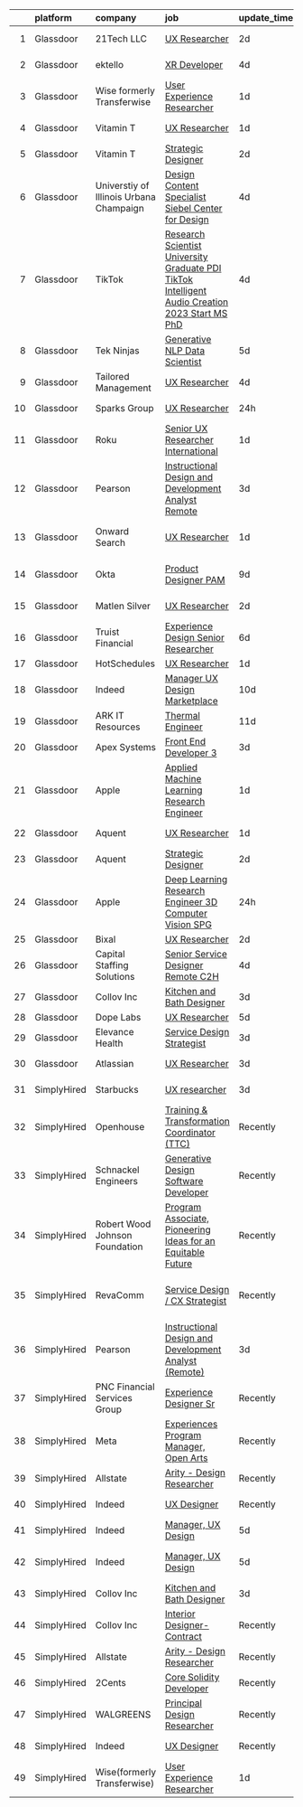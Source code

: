 

|    | platform    | company                                 | job                                                                                                                                                                                                                                                                                                                                                                                                                                                                                                                                                                                                                                                                                                                                                                                                                                                                                                                                                                                                                                                                                                                                                                                                                                                                                                                                                                                          | update_time   | location                   |
|---:|:------------|:----------------------------------------|:---------------------------------------------------------------------------------------------------------------------------------------------------------------------------------------------------------------------------------------------------------------------------------------------------------------------------------------------------------------------------------------------------------------------------------------------------------------------------------------------------------------------------------------------------------------------------------------------------------------------------------------------------------------------------------------------------------------------------------------------------------------------------------------------------------------------------------------------------------------------------------------------------------------------------------------------------------------------------------------------------------------------------------------------------------------------------------------------------------------------------------------------------------------------------------------------------------------------------------------------------------------------------------------------------------------------------------------------------------------------------------------------|:--------------|:---------------------------|
|  1 | Glassdoor   | 21Tech  LLC                             | [UX Researcher](https://www.glassdoor.com/partner/jobListing.htm?pos=128&ao=1136043&s=58&guid=00000183978713279bb11719a4692fad&src=GD_JOB_AD&t=SR&vt=w&ea=1&cs=1_48c50308&cb=1664694555968&jobListingId=1008171267603&jrtk=3-0-1geboe4qkk6cn801-1geboe4r8hark800-d10bc7367961c494-)                                                                                                                                                                                                                                                                                                                                                                                                                                                                                                                                                                                                                                                                                                                                                                                                                                                                                                                                                                                                                                                                                                          | 2d            | Los Angeles, CA            |
|  2 | Glassdoor   | ektello                                 | [XR Developer](https://www.glassdoor.com/partner/jobListing.htm?pos=104&ao=1110586&s=58&guid=00000183978713279bb11719a4692fad&src=GD_JOB_AD&t=SR&vt=w&ea=1&cs=1_75ddb501&cb=1664694555966&jobListingId=1008165877095&cpc=F583A5AE0DDDFE3A&jrtk=3-0-1geboe4qkk6cn801-1geboe4r8hark800-9252e1383beff854--6NYlbfkN0CLjQmfy67UqlWxJvyH5uxFrQGBFL1cdeZdgq-fUlKTlikjnfIyJ3g14UIocJ4LupEUSH_i4Km79u8aPns5QGudzPpZihbyWjHT3MlPDQZx-NZRJ-kKyR8XI7O7980XhdMgDOg9XJsbhTU-TeVE4XKYiyHUODj3BRcNUGsJGACEaIaVv3AGx_D4LVO6oyW-jC-noUM5ZP9Bk77J2u-Prxu2YKDDuYHdVMLfB61odYYdIqd3k0hdTcycg9WXmn5v396wXMeqiLlUXuRkB5quYHjRE0zBwPwnRh4jtJQ-sz0zTpziBazPAlUAylgNMq99UhogTUn9OiFed7hRHNTu7YBjI1Gkk7T-w_QvHK1T4zdI9-QnV1JPQ8XQmcqx2tzzbO9L5uue6ZbklQYHe1foN2gQcOpxJ1cjoEAKJZT6aEs3eUk9Q8ODxXbmvAZysUZTV8W2PaJ-U4nFvCNwAucg2cFsN8zPwbFL0jBHQFUepfatID4sVe1SNEUs2qMdQJ3NkrJhJcyaXFE1KMuhdNukDGXkFVdL1jFCwGVw_IeEPa4Bbg6drev5d32yiAiuAOJaNopLwe31vXVPOde1QBxz35mBq-bas-Y-x9y8Ql-nNIubotTi0H-tfEtejoRvogMftlzm3Ma4r0M5P3RnwiAVClU2KyNKO_t9yIo%3D)                                                                                                                                                                                                                                                                                                                                                                        | 4d            | New York, NY               |
|  3 | Glassdoor   | Wise formerly Transferwise              | [User Experience Researcher](https://www.glassdoor.com/partner/jobListing.htm?pos=123&ao=1136043&s=58&guid=00000183978713279bb11719a4692fad&src=GD_JOB_AD&t=SR&vt=w&cs=1_42b475ee&cb=1664694555968&jobListingId=1008175254778&jrtk=3-0-1geboe4qkk6cn801-1geboe4r8hark800-3b7e1b9aaa689d2f-)                                                                                                                                                                                                                                                                                                                                                                                                                                                                                                                                                                                                                                                                                                                                                                                                                                                                                                                                                                                                                                                                                                  | 1d            | New York, NY               |
|  4 | Glassdoor   | Vitamin T                               | [UX Researcher](https://www.glassdoor.com/partner/jobListing.htm?pos=107&ao=1110586&s=58&guid=00000183978713279bb11719a4692fad&src=GD_JOB_AD&t=SR&vt=w&cs=1_092106d2&cb=1664694555967&jobListingId=1008175259890&cpc=1160948BCBA38B5B&jrtk=3-0-1geboe4qkk6cn801-1geboe4r8hark800-dd7580845842f070--6NYlbfkN0DMrcEu7yrtATojKJA7cEzGQ3FdRGWLh0CZQInL4ECGI6k5tN82kdM0cJmh4vC7GgjJJwI5rzDshuaxiqNJD81Zw3DA8EAi9K6BYsTzvNnMGmq623DCVPNYKFfUttEtnREU3rY_Qi7Y-H5aNTjLE6_JYKpwbOzbyeF_5oZ3ppALSZ_FrDKkRcEVzckjYBJ5ILiWtDcr5fD1stStrfDnSTt7HgjpLGIRECc-J2OIL5VIyG37KIi7MEx6B32wmLOUbbR34ws9mz70KtkIFqxkanemo5P72LoQ24dTdKNFY8fXj8cbVAtikXwi6LwJTkenD0PJQRMPZT6ye2_BL-IyrMF3vBPZCoQQ1rmKNAc6sHP8Zl_ARzDay82-VBUV7Q5SnpCWZxpODavjz-4diC34DD3ZWGqdq3FHT7hGnvlasw9Shz6eO1MCJk3S4oUJS634LyA9q4wfTBf2e7GGIGkroxODgL3J5Uflc_ZmmzxiZGys34CuKdDyDf1xw62zWYNHSoQ%3D)                                                                                                                                                                                                                                                                                                                                                                                                                                                                                                                                            | 1d            | Cambridge, MA              |
|  5 | Glassdoor   | Vitamin T                               | [Strategic Designer](https://www.glassdoor.com/partner/jobListing.htm?pos=109&ao=1110586&s=58&guid=00000183978713279bb11719a4692fad&src=GD_JOB_AD&t=SR&vt=w&cs=1_a9895376&cb=1664694555967&jobListingId=1008172075399&cpc=1160948BCBA38B5B&jrtk=3-0-1geboe4qkk6cn801-1geboe4r8hark800-648f458a37220ae6--6NYlbfkN0DMrcEu7yrtATojKJA7cEzGQ3FdRGWLh0CZQInL4ECGI6k5tN82kdM0cJmh4vC7GghB7sI2fEBJvXCIVs4oIfPeT5FVoC1VkOs_FdgZb8wdMtTuOOmPTN_otUAg6JY7oaAkQ_gNO-TwZfAA7djRJE24BE4Nb1MTyf2udNJPEClRwQPG3lRkj3qqZpYuUbmQnn14c3vFNNpifl4CE086-DltrAg5HPZBBPdMoggDZnNsbHvTMkx2uBDbE-eCwTymm5jEBK7crj2UN8qIuzh1-3JFlVrgCX3MVcGZPNbopV2d4RNKT9Ei7tji_A9_2fMNJzLgIPQK0s8Wwby9YvEKHQ16cc4vIiyUjz2L8RB3XrhISnA0gKnKw9MtLdRrSyjuexduDj9W8C83bHiC7an7oaFBf4zS5GDhiAg1wHqY_X7fjglCtuK3DsUOkgtjNaMEIsyc1eAq4dHtqc7gHoAJJQch0JcKDPouOYbciwYM1ieKZeZtLqb0vhKo)                                                                                                                                                                                                                                                                                                                                                                                                                                                                                                                                                     | 2d            | Los Angeles, CA            |
|  6 | Glassdoor   | Universtiy of Illinois Urbana Champaign | [Design Content Specialist   Siebel Center for Design](https://www.glassdoor.com/partner/jobListing.htm?pos=126&ao=1136043&s=58&guid=00000183978713279bb11719a4692fad&src=GD_JOB_AD&t=SR&vt=w&cs=1_9839b7de&cb=1664694555968&jobListingId=1008165316090&jrtk=3-0-1geboe4qkk6cn801-1geboe4r8hark800-7832ef694c534d04-)                                                                                                                                                                                                                                                                                                                                                                                                                                                                                                                                                                                                                                                                                                                                                                                                                                                                                                                                                                                                                                                                        | 4d            | Urbana, IL                 |
|  7 | Glassdoor   | TikTok                                  | [Research Scientist  University Graduate  PDI TikTok  Intelligent Audio Creation    2023 Start  MS PhD ](https://www.glassdoor.com/partner/jobListing.htm?pos=129&ao=1136043&s=58&guid=00000183978713279bb11719a4692fad&src=GD_JOB_AD&t=SR&vt=w&cs=1_6a29e705&cb=1664694555968&jobListingId=1008165759196&jrtk=3-0-1geboe4qkk6cn801-1geboe4r8hark800-4a07656e9b4cbf05-)                                                                                                                                                                                                                                                                                                                                                                                                                                                                                                                                                                                                                                                                                                                                                                                                                                                                                                                                                                                                                      | 4d            | Mountain View, CA          |
|  8 | Glassdoor   | Tek Ninjas                              | [Generative NLP Data Scientist](https://www.glassdoor.com/partner/jobListing.htm?pos=122&ao=1136043&s=58&guid=00000183978713279bb11719a4692fad&src=GD_JOB_AD&t=SR&vt=w&cs=1_0d51e207&cb=1664694555968&jobListingId=1008162812482&jrtk=3-0-1geboe4qkk6cn801-1geboe4r8hark800-70b30c16480a1ad6-)                                                                                                                                                                                                                                                                                                                                                                                                                                                                                                                                                                                                                                                                                                                                                                                                                                                                                                                                                                                                                                                                                               | 5d            | Raritan, NJ                |
|  9 | Glassdoor   | Tailored Management                     | [UX Researcher](https://www.glassdoor.com/partner/jobListing.htm?pos=103&ao=1110586&s=58&guid=00000183978713279bb11719a4692fad&src=GD_JOB_AD&t=SR&vt=w&ea=1&cs=1_21828787&cb=1664694555966&jobListingId=1008165611561&cpc=D2F1DE17EE1F43B9&jrtk=3-0-1geboe4qkk6cn801-1geboe4r8hark800-ebbf7cb785340ff0--6NYlbfkN0DI_pqscLjs9LkB0jlO39g2s8RE9SCHTdataN4HV1TulJDP_FJlrdaEAmOIelCggjJ9JIMQViELbqFJysVw2bYJCuEXtMEw6dMQNNOQVyIp8OYul8IhpVKs9vFrjK1VP4TL0x0AyVE4LxRPr54mdEIZH9L1_Wf2l64sqeb7hyoc3G_4s_skSr2DE3ak-MpMhgz1sg6-yI2ZWkrzc4ZRgWxdYaSncQFJWL2ggDkF_MhC0ELu0uZRCcRaqXa4T_KvOQcFf9lU2f803SR9y1BNkOr8JHoIUDSL6eU-s5kAX5CqLV7bqO3Wa5Lb_ZRhPUFo-OgWciZMh3vkARfw7jKdMQrkVrQNexbzZ88Ki72_qxirQWKLW3Leb0iyQkSOZK6PdEbxxuUWUlEWHlayCIn0XqIR4-UJ7kgnRImldpNYqohcly-tJ2oWIDTbPTPN_D7s9dMio7NdP_qzH3IHHVjQQGjE1jvSIvqXBMoeeZ2Nfio9CDBhXXT2hmU1andpi9-3RMHoO6XiWHU0xT6Wr28OORRl)                                                                                                                                                                                                                                                                                                                                                                                                                                                                                                                     | 4d            | Los Angeles, CA            |
| 10 | Glassdoor   | Sparks Group                            | [UX Researcher](https://www.glassdoor.com/partner/jobListing.htm?pos=106&ao=1110586&s=58&guid=00000183978713279bb11719a4692fad&src=GD_JOB_AD&t=SR&vt=w&cs=1_5b7c6aec&cb=1664694555966&jobListingId=1008176700951&cpc=3BA4CE39D5B5DEF5&jrtk=3-0-1geboe4qkk6cn801-1geboe4r8hark800-2aa9d17a8bf0eb53--6NYlbfkN0CVbIAoVGlVV0muHIzlWY31dYj5hrVkKa7qBWZ-hZn3g-zWnitpxah_RyLopvrEJPIrvXg-hEI1BP14-vlHhKdle6YC0HBiTtmqTQIf2U93oU_nwGYymXWXPAwG6hjGQUni7cBxDNbSeuyYLoivBnVy163hK46iKz9olLIEmNqQ-7Wzb5NSCIvhYqjJALKenKh9a8Jbj6K5NHIniGhIOn0Tul9yUPBbP8kTX3ZLeQ6OvRtD4s90R5g_5jv5G2vQ0pLYkR_0Do9iJKshuM5F03feie4zoyv_7Sh6RSOXRs48RufqLGyINkjSL_G22CjFmqT7WvmIJJ5usxsbfnMUJZ10DYy97DC4YYvwtxZZzHogJ3eAWnkqXQN2x_6LJcy34oqpuO4IB5sS5lAGjD7r1TRXM8zj23l45J5PIRwdCZa3ORHMEjpx5pc2Mut3oitMWYGBFx5SinZMgooPKuqWfYseMYmwD38y57Evr4Q0lM2R2x5723g2d1QY2J_KNfy5yDSFWCTXfjLUJw%3D%3D)                                                                                                                                                                                                                                                                                                                                                                                                                                                                                                                              | 24h           | Rockville, MD              |
| 11 | Glassdoor   | Roku                                    | [Senior UX Researcher  International](https://www.glassdoor.com/partner/jobListing.htm?pos=125&ao=1136043&s=58&guid=00000183978713279bb11719a4692fad&src=GD_JOB_AD&t=SR&vt=w&cs=1_1fba7d71&cb=1664694555968&jobListingId=1008174998383&jrtk=3-0-1geboe4qkk6cn801-1geboe4r8hark800-34e8317bc039f4e8-)                                                                                                                                                                                                                                                                                                                                                                                                                                                                                                                                                                                                                                                                                                                                                                                                                                                                                                                                                                                                                                                                                         | 1d            | San Jose, CA               |
| 12 | Glassdoor   | Pearson                                 | [Instructional Design and Development Analyst  Remote ](https://www.glassdoor.com/partner/jobListing.htm?pos=118&ao=1136043&s=58&guid=00000183978713279bb11719a4692fad&src=GD_JOB_AD&t=SR&vt=w&cs=1_6e61cf0e&cb=1664694555968&jobListingId=1008169187708&jrtk=3-0-1geboe4qkk6cn801-1geboe4r8hark800-eaba17c08e6e3999-)                                                                                                                                                                                                                                                                                                                                                                                                                                                                                                                                                                                                                                                                                                                                                                                                                                                                                                                                                                                                                                                                       | 3d            | Orlando, FL                |
| 13 | Glassdoor   | Onward Search                           | [UX Researcher](https://www.glassdoor.com/partner/jobListing.htm?pos=111&ao=1110586&s=58&guid=00000183978713279bb11719a4692fad&src=GD_JOB_AD&t=SR&vt=w&cs=1_45f68902&cb=1664694555967&jobListingId=1008173616012&cpc=AC285F3A3ECA6BB0&jrtk=3-0-1geboe4qkk6cn801-1geboe4r8hark800-18e3b5d00dface2e--6NYlbfkN0B7YoEZZ2QAGDyEGGmBPAUWSHc1Mt3sMCn9FehKcWA3w0jw7EbYYLNYdQbp0yVH2fvuKcRIuhHDQfxt9Mu1W9jgNJxGMEEE1mXjMVsqfx3K1wxh2Zy1GFLhfrYRjFzJ-d3CJpUxYD_2tPz1x7fdmjyKhzNC4oV5cO58agKELTsa5bE_jYHlQD2HS-g6gOm4igWI1Qp2vgtkKKw35fJiXIhU7K6qz18D3wT0FJZJCc-kALN00r2MWwXCBUyxDYOPNRGStmaTMj2mYJ52y2ISxntGxUt6Ot6twzrX-_lHpeLyho1kuyF0JTLbQ8JVwn-d8a5iqkZpHANiRYh627CPZPTuGUEXetesjdEwlfmgyIB5qsVmu7q9Y8ZY-r2pJhRY5hx3YClfMkl40nRUCrcbwPhuMSc4wd3EvIp04KxLAhMfS9TaLCfVDTdZ4yn9KgnMbLDpOpiuZZXe53X7Tr8czp7765P2TXP25cOWrchCKX0Ba0W2FmaXR6JgJygk5-c1t-fvVFO_UzThVXEUnpv864Apvv7-9VSHHe0FmRZb6gExEh8HrNmebfvM1oO3MYp2VV53wCzeTEDhDW1hOkFLf_-ZsiHSctnHHzKxTTbfThpUpHWsr8OK0lCXrfwl1GH9TkfeE6e0MboNBX-FmxkoTRSNDhlGJn2jIIeuITa0iuFFXj4J0bi5XDM24Vq3iIp1D2qRzSIVhYc1Mtx5usrQK3NocFQ3e6KGAFj7ccGUnNdNaoKDyqHM8JnzP2EnyuD9sN1Q7N8zGFbTH9mv-X3npD_X67u6fLOn2uL1efXBuEr8PmrgA7tRjt3edsELK1rL7h2C2H28Mrx4qAUBIzanv3pAYl6Bbo4iCgYqroNLrUhQ5IrGWwKshgqPntNw9TiQl7VYnEk0YHBPW0JbfS9CbhvFp099WPaYwbOT2abjm6lh-gKcvkOmo5XP91bOy_d1bL0E51Oj4GJIM-pkanknYl1wgZ-bfE7GdQAQYTuseczxTg%3D%3D)                              | 1d            | San Francisco, CA          |
| 14 | Glassdoor   | Okta                                    | [Product Designer  PAM](https://www.glassdoor.com/partner/jobListing.htm?pos=120&ao=1136043&s=58&guid=00000183978713279bb11719a4692fad&src=GD_JOB_AD&t=SR&vt=w&ea=1&cs=1_cf114da3&cb=1664694555968&jobListingId=1008157228627&jrtk=3-0-1geboe4qkk6cn801-1geboe4r8hark800-fa7d0bb49f7e379e-)                                                                                                                                                                                                                                                                                                                                                                                                                                                                                                                                                                                                                                                                                                                                                                                                                                                                                                                                                                                                                                                                                                  | 9d            | San Francisco, CA          |
| 15 | Glassdoor   | Matlen Silver                           | [UX Researcher](https://www.glassdoor.com/partner/jobListing.htm?pos=112&ao=1110586&s=58&guid=00000183978713279bb11719a4692fad&src=GD_JOB_AD&t=SR&vt=w&ea=1&cs=1_eb84ac06&cb=1664694555968&jobListingId=1008171338892&cpc=654405A9B1E0A9F5&jrtk=3-0-1geboe4qkk6cn801-1geboe4r8hark800-7b98dfe65c01523d--6NYlbfkN0ADTliTSg4K3aDxe8vkHVVj5ml6bx8ND6Ab8oliGx3AtQak9O875La2bFZ7Jqdg5u2UZBhxZbIbuWaduE5mr7z23tk0kZxvLm--UlW2Hu8nPWg6yhVlVR0hbvHfgMrI80nMJGIkliASvvEZv5Ep5Sm61tLVZrE6K6mUyEyhd7U5ho5T32Ce8uoN5iLKrX93qipF_RaOFK1JzLxped2iuStrDNN69YEUcDDKWpuJf5DV7ZOw2bTRolmq0q74PXQDcH0keZx75mMW9G6R0Cht0kYwrMSPg9oPVqnLEX3FRVwymxgujJ2QrPmFZJvRytAfYR8exlr1KFHbyKS3c_s8B4XfIQdwFyLDsTKAMFQ8vysXCmcj1rmmgGMVx3QZpuBmL5usK5spk1BfgxSEdoV-dcabo-kE_gbZzoe3BmnG0ujNf_vw_UB2KjZn2eOO6xn9a2dnpkojjJOiZ78P_0GhMhMWx3SfYOpUp2bP4zwkRyQrE2KFFPtynW6-)                                                                                                                                                                                                                                                                                                                                                                                                                                                                                                                                                     | 2d            | Charlotte, NC              |
| 16 | Glassdoor   | Truist Financial                        | [Experience Design Senior Researcher](https://www.glassdoor.com/partner/jobListing.htm?pos=127&ao=1136043&s=58&guid=00000183978713279bb11719a4692fad&src=GD_JOB_AD&t=SR&vt=w&cs=1_604b9235&cb=1664694555968&jobListingId=1008160349425&jrtk=3-0-1geboe4qkk6cn801-1geboe4r8hark800-6033808a25700ce0-)                                                                                                                                                                                                                                                                                                                                                                                                                                                                                                                                                                                                                                                                                                                                                                                                                                                                                                                                                                                                                                                                                         | 6d            | Charlotte, NC              |
| 17 | Glassdoor   | HotSchedules                            | [UX Researcher](https://www.glassdoor.com/partner/jobListing.htm?pos=124&ao=1136043&s=58&guid=00000183978713279bb11719a4692fad&src=GD_JOB_AD&t=SR&vt=w&cs=1_7b31fcef&cb=1664694555968&jobListingId=1008175112768&jrtk=3-0-1geboe4qkk6cn801-1geboe4r8hark800-c82e1df611613a9b-)                                                                                                                                                                                                                                                                                                                                                                                                                                                                                                                                                                                                                                                                                                                                                                                                                                                                                                                                                                                                                                                                                                               | 1d            | Remote                     |
| 18 | Glassdoor   | Indeed                                  | [Manager  UX Design   Marketplace](https://www.glassdoor.com/partner/jobListing.htm?pos=102&ao=1110586&s=58&guid=00000183978713279bb11719a4692fad&src=GD_JOB_AD&t=SR&vt=w&cs=1_125e4e37&cb=1664694555965&jobListingId=1008153454917&cpc=8795CF9063CD573D&jrtk=3-0-1geboe4qkk6cn801-1geboe4r8hark800-538ebeb2197e3c40--6NYlbfkN0CiRNM7CVr8YueLFKlzwbFWI0o7IjV438l4sVrvKZ0flpURU_mqoI8EbsK64YRr3OC-mM7IgRv5qtnO_Ln6R_Kb72An34bZ9vWvDCcxugWjaKjdT51NvSh76h0aBvnX1J3OwfEzfp5SPzcfZOKzDKEuhATNCAYlcwMInUTRZLb7MkNUtfS2R73PbJKbuQwNfwwtSQLeJpYbNvHHYlzGKV_v519K7A3G5kLen0KtJCDH4NHqAvJaJFHRr_AAiqigkHhLfC4bBouxtB8O6oNBayhiE3MW1tLqo2Hr-HCrg0uFtZUTVQdPStyC_nYvtpgaSjODONql-r0dLU3AQLmkFN6D47SL2k9Dzner193KsHnZMEnvgQPtSlB3x46lrub4RM0x1bKomZyG1tRqxiGWgRMvK-KIi7cTQHP9L-r0ARQW-sWWwJIhVnhiLyu6gs2AywygkeDT8AHWY3uUIVAHf45iYwSr_4LSoVUhsexhAcw-fgU5lBF-Wzr14k8eqNriQmiHnNgmiZuGQggWMjgXyvQ9iz-lZk1BuJU%3D)                                                                                                                                                                                                                                                                                                                                                                                                                                                                                         | 10d           | Austin, TX                 |
| 19 | Glassdoor   | ARK IT Resources                        | [Thermal Engineer](https://www.glassdoor.com/partner/jobListing.htm?pos=130&ao=1136043&s=58&guid=00000183978713279bb11719a4692fad&src=GD_JOB_AD&t=SR&vt=w&ea=1&cs=1_3a0bf137&cb=1664694555968&jobListingId=1008151360223&jrtk=3-0-1geboe4qkk6cn801-1geboe4r8hark800-d7ba8a74a5e566be-)                                                                                                                                                                                                                                                                                                                                                                                                                                                                                                                                                                                                                                                                                                                                                                                                                                                                                                                                                                                                                                                                                                       | 11d           | Menlo Park, CA             |
| 20 | Glassdoor   | Apex Systems                            | [Front End Developer 3](https://www.glassdoor.com/partner/jobListing.htm?pos=114&ao=1110586&s=58&guid=00000183978713279bb11719a4692fad&src=GD_JOB_AD&t=SR&vt=w&ea=1&cs=1_969a1964&cb=1664694555968&jobListingId=1008168488498&cpc=8795CF9063CD573D&jrtk=3-0-1geboe4qkk6cn801-1geboe4r8hark800-92e55a2f122e5fb0--6NYlbfkN0DqWjE27Bj7wQp7zwejGyju2OyxUuq4SEucXSyN07WCWejYvQmJsgF2DYF8Y-TYieCC7JkKTw9vDK7l5IyEI23r9A0au7IyoX07E2SdMJUMHx1yieCg72T1y_lv3-MnTbG28YJRE1LYkbH7rTuKjEVz0AU-Vmqcw-iprmfEb9XWLvOssUrZvLHbxjhj03SUb0PY2g604rJEs4WY_g9oy_ZLsF7uGt-Rjg1un_DdrT6Xko1aPMEeYZ1mMrbaMUI8ywKAH660KbOlZb8h4yac1jVlPh7q2vm31euoDiqBVh--8BalvQMTwmOiFGSxtQzX7Tq6E-HBL6vz3-wXEkkp64vRjmXYvvYqHJQL-Tfvq7CPsjoOkXzjCZesy03nWkxReamqf_NqVx23ujYn0ZFQq52Z9mgmqIS6MjXm4TT-TSi6h149huUC2-fQk4VhsmLYB5MN3v0d8xHv0yvw4XNmSFaFovT7aY6B5ukepRwJdox5wQwi5LllX9V7_US37B5GM14ayWuDBLswCJLfgeiKuLMpMUzmxVme8sL7E_4cit32Tpr5Doo-B0c4VYXNJFkKZThuXA9YSHG6_EZi9bhnVLjn_6pdIM9Egipp5glJpriYPGQ229gxSc-KZ5fo2ATnfKZ9wCsvQDT988KR2ONPAasc)                                                                                                                                                                                                                                                                                                                                                                             | 3d            | New York, NY               |
| 21 | Glassdoor   | Apple                                   | [Applied Machine Learning Research Engineer](https://www.glassdoor.com/partner/jobListing.htm?pos=105&ao=1110586&s=58&guid=00000183978713279bb11719a4692fad&src=GD_JOB_AD&t=SR&vt=w&cs=1_f1408ff8&cb=1664694555966&jobListingId=1008175989373&cpc=AC285F3A3ECA6BB0&jrtk=3-0-1geboe4qkk6cn801-1geboe4r8hark800-fc77512630a82d76--6NYlbfkN0BvKrLyj5gPmtZO9T8euul8TCxuuKNOtzRJOomxnwSEodTz2Bc-sPZl8WPllYOnI2g5q21Vhh2dq5kJ2sfEWVoUCaWADdcjL8qpxYx1qo5wvUpMVQuVxbTE-g9zA594v6zIr_tYwZa2jCIdxiyOUnu8rO7BzhyAXfkexhUwBVlkOgcqJRNa7s0b5IbVeHSBcVwcMJ2mDJjyQoz5pX5EZ_2rMOf1EP10ncvnJc9Qhqh3N16PrrDHycPk_x76tC17yXTy_Sa7IH-3B5eHc3OpxhSNJXzX-NXwIAEUesTZTqGRd4gmVULjOZ2sO9k8iGdxz7wuleFOUsX3ouF3ZwSbUMEn18m2AK9O3vw_kvA7TEDQmw3iCzIiq0gc7aRfCC1bsvDxOnc5gWNBSJNhpjnOZwtFGqqYiOpEI9lfZLSW_HyRUgU3yfg2vNUsz28p7NjESFLNfppBA69nBLi6ZFIHRn27SGrmrbx3MjKNRAdOY-EL06fIWWQt0D7ok6v_WRyYjw2IvVcyz03mUpNlDTMCtNZd5iJGmFTCbpSOoZB83_uqARP0aHD3zgA568-gMnPAb5xx8AEj495FBT-N-T5VGM3cEIv-kh8oPEneFADCS6S3QfKnrO-MQo5lKyKyUfzzV4W86GHX9_7bWASFGeor9PzVopkheP5vX3PPbGV4Fj-h_BRMoAPryDnf3adLsV-G4A5seAsNNQX7VMbt-NHrlTv76O5NPZ1cqo2DMHVOwx-PXh5aSzm6PKkHUgs5fQ28DMYGyqemzJRapgihEkht9QyFT0IFP-VSnUX1dPaQ05jcXCcXUanix2yeYUV2jHy6dZ_wyT2auPGCJwwtbIPAE6aKMILW2Ytou2NtrbmQ7ISOIh_6Q5LbExwd9KSYsWTaPhW3weMEsJQOmaqWAox7lobVrQj13P_ubipcrUxNjUV7nT5dMwJKiU1o1JA472sPf9lE3BNeIYDy4uW_RlSURM1mDEcimfRjCKAm3h8Q5EZK4A%3D%3D) | 1d            | San Diego, CA              |
| 22 | Glassdoor   | Aquent                                  | [UX Researcher](https://www.glassdoor.com/partner/jobListing.htm?pos=108&ao=1110586&s=58&guid=00000183978713279bb11719a4692fad&src=GD_JOB_AD&t=SR&vt=w&cs=1_20ac84af&cb=1664694555967&jobListingId=1008174089686&cpc=F4EED0218A761C36&jrtk=3-0-1geboe4qkk6cn801-1geboe4r8hark800-f2bdc8fdf71ca9c6--6NYlbfkN0DMrcEu7yrtATojKJA7cEzGQ3FdRGWLh0CZQInL4ECGI9gD0Wolx9R2v-Aex0-GK04esuCnaHf9YEwQ5AsGqeXDR5jB6DQa147qn6rAjOT9QFA2iQO6txp6B0jgB40YfAMJ3pSB-TeTVlJFySP0OXotnLQr3ylV8Pj0wb-UTFR5_cSrccgJRHj8zGlw0OCW4GJj-Ef9IJu1186e5jWE0EFX9KYKYCZA6uEzhlwbZr6lIF5tXYKDuIwdyu0IYDk1vVzocufX1NXwQpmko-3eZxauStZlFalrk7nruXjZgCbXuQC2gEbe4LyufXI_DN44GZ9bzW-sQuYFptsqDlPhfKqa9iYJ2P-1Vfn1UszbVz5KvOphPqY7smzTCIFxbABWUjxPmILRMt1a4PL2Boomtd1SJrNd4xf8TASPdI6jFFRUo7tm6GyAdyuh128bDeCHJ_0MAVN1ozazl7OxYqC6BkdY)                                                                                                                                                                                                                                                                                                                                                                                                                                                                                                                                                                                          | 1d            | Cambridge, MA              |
| 23 | Glassdoor   | Aquent                                  | [Strategic Designer](https://www.glassdoor.com/partner/jobListing.htm?pos=110&ao=1110586&s=58&guid=00000183978713279bb11719a4692fad&src=GD_JOB_AD&t=SR&vt=w&cs=1_5acc94ba&cb=1664694555967&jobListingId=1008172136132&cpc=FB7E4A1762AE5BEC&jrtk=3-0-1geboe4qkk6cn801-1geboe4r8hark800-526f85ef8b289620--6NYlbfkN0DMrcEu7yrtATojKJA7cEzGQ3FdRGWLh0CZQInL4ECGI9gD0Wolx9R2v-Aex0-GK05EBcicDVsHiy1MDSi-STDz30amTqziTYAM8b0ibR0f6_6iBDSwR4SQdrLqKYWc3atl0tRaiHVZIde5VNUk1aSMM1SqwDykHwqCtuaYUJn_gN5SVer_J0vmYzITJAXs0ZNR0lIsaU6GW5oce_d8zSwA8iRTo0-9423jZ99VhK45cfU29dxj6POes7k9et9hxbJ39v7diPxKan6p-mF_u6CGFS5zng0wJedVOGEZ69D4KWhn4Pa_Tg3s76fKK1-RV3txuQNb54DqmrShqVY6yeRRRuY_udl2YdF6KM6-Tkae8wQI4Fl4OZv_n_lBaJ9icJGmU_qMhhGXw7-UJ0RF_CIL1RH3FZAqXsy9X_jsf1cA7i1xAA3xQ75n_oBCPXr3zbi1w7UZEGRzwq5qUl0M0Bt_3La2P9l5xeg%3D)                                                                                                                                                                                                                                                                                                                                                                                                                                                                                                                                                                       | 2d            | Los Angeles, CA            |
| 24 | Glassdoor   | Apple                                   | [Deep Learning Research Engineer  3D Computer Vision   SPG](https://www.glassdoor.com/partner/jobListing.htm?pos=115&ao=1136043&s=58&guid=00000183978713279bb11719a4692fad&src=GD_JOB_AD&t=SR&vt=w&cs=1_474ea24d&cb=1664694555968&jobListingId=1008177549425&jrtk=3-0-1geboe4qkk6cn801-1geboe4r8hark800-cf06524fee527aa3-)                                                                                                                                                                                                                                                                                                                                                                                                                                                                                                                                                                                                                                                                                                                                                                                                                                                                                                                                                                                                                                                                   | 24h           | Cupertino, CA              |
| 25 | Glassdoor   | Bixal                                   | [UX Researcher](https://www.glassdoor.com/partner/jobListing.htm?pos=119&ao=1136043&s=58&guid=00000183978713279bb11719a4692fad&src=GD_JOB_AD&t=SR&vt=w&cs=1_ce1930b9&cb=1664694555968&jobListingId=1008171607598&jrtk=3-0-1geboe4qkk6cn801-1geboe4r8hark800-9a7ed201bd7a0428-)                                                                                                                                                                                                                                                                                                                                                                                                                                                                                                                                                                                                                                                                                                                                                                                                                                                                                                                                                                                                                                                                                                               | 2d            | Remote                     |
| 26 | Glassdoor   | Capital Staffing Solutions              | [Senior Service Designer   Remote C2H](https://www.glassdoor.com/partner/jobListing.htm?pos=113&ao=1110586&s=58&guid=00000183978713279bb11719a4692fad&src=GD_JOB_AD&t=SR&vt=w&ea=1&cs=1_c173d210&cb=1664694555968&jobListingId=1008165500086&cpc=AC285F3A3ECA6BB0&jrtk=3-0-1geboe4qkk6cn801-1geboe4r8hark800-09fe1c45c86622c0--6NYlbfkN0AHXq2vAVwR3IH7wgnTMdWCa3HguypIXx0DFudX-u0zu6XSU0N9gDGCMsnO9yvyAfN5DgYdcVcZmFjRi74NiTybsCyZIlfmGMK0Zn6E4OINaKdtnUZRk3Q28ySPs8ovd--Ck7fy6fdLLRXotUnsVNCaEf18USXHoXO-m_DroIKkrl7hEczctixPxTdnh-EMZe19FLEAUTs1TTsoCx7Yf7oRQYDb7jvyyDAktmsNy0DOy_toKGvsZrbz8miXgxZFwMGfXtwnGVaDTam2rmWX3Bfjf6QQyVXAfdQ-T-BgV3sGXhKeFD7abXjqDcEwTq5QjK7UGTwQsKtpGrzPDI4ZVs4_8OnkfFyxEKeEBJMLEACYv5jDfCuNCtzIIXCxTCRl_v94QvApNxdo61Qvz8P878VrxoI-ztfFAtUaAB7XnCBC0swq90Uk-qoGICxp2Yo1LrV1Xrf_xKZwSrl_5OiKnZ1-g1OJyzTiB6BSVDW652MinRm88JgvzSsUCewQSy_H4X9NgV27L1jL9eCvUnD-DtU7dP0SFsEQKD8%3D)                                                                                                                                                                                                                                                                                                                                                                                                                                                                                | 4d            | Remote                     |
| 27 | Glassdoor   | Collov Inc                              | [Kitchen and Bath Designer](https://www.glassdoor.com/partner/jobListing.htm?pos=116&ao=1136043&s=58&guid=00000183978713279bb11719a4692fad&src=GD_JOB_AD&t=SR&vt=w&ea=1&cs=1_f43e2147&cb=1664694555968&jobListingId=1008168685493&jrtk=3-0-1geboe4qkk6cn801-1geboe4r8hark800-87d33d239c08692f-)                                                                                                                                                                                                                                                                                                                                                                                                                                                                                                                                                                                                                                                                                                                                                                                                                                                                                                                                                                                                                                                                                              | 3d            | Remote                     |
| 28 | Glassdoor   | Dope Labs                               | [UX Researcher](https://www.glassdoor.com/partner/jobListing.htm?pos=101&ao=1110586&s=58&guid=00000183978713279bb11719a4692fad&src=GD_JOB_AD&t=SR&vt=w&ea=1&cs=1_83cd2775&cb=1664694555965&jobListingId=1008163946771&cpc=3DB599BF2F4828F0&jrtk=3-0-1geboe4qkk6cn801-1geboe4r8hark800-5ed9566314159a30--6NYlbfkN0DfhRLDY5E7BVY3xhBTAobuSaZ3WR2SqAJ-w4NHeQGDZ8CKtdIif9OedaPFj381Ae8ZFpHevzrQym8D1dQZx3x_hjkXpT4pYgejkJH2yG93MCdjhYoIMmKdImTxOyYZlOeWGrc84nZNTkz6usjzZOFvw_aPmuDq3f0pKV3eLk284fPqQ5JXv6t9tp1eWCJpZdvgHkcmc6b7yv5r-4HXcczoYI1KraNlxXz9Yxll1Clz9nvOk5kLkQ-NbZKnCWR7n9DdXAUsvh0Aqe12UkpNOR2_lANy3M_fQepvJf5cssdoCedFLePyI1VsqKTWUpY7W1FNMgjpU0P358zBcu4g0g07gdBM8GJdDb2fVqofDDT_8KccgP6cqXvS9L-6KF6cDIXM8G6g70YLk8M7_g4y42VJt9e5oNl22KqfEhFlhmxWF5b-i0vR3c_W7XlE81oKGYGbRNwXEDavpAKPwhGVu9wGD8n1kfGIajEIXvjyrtT6_ji7hoivYjPMJ5VTLtvL6b4%3D)                                                                                                                                                                                                                                                                                                                                                                                                                                                                                                                                       | 5d            | Remote                     |
| 29 | Glassdoor   | Elevance Health                         | [Service Design Strategist](https://www.glassdoor.com/partner/jobListing.htm?pos=121&ao=1136043&s=58&guid=00000183978713279bb11719a4692fad&src=GD_JOB_AD&t=SR&vt=w&cs=1_22cb587a&cb=1664694555968&jobListingId=1008169133415&jrtk=3-0-1geboe4qkk6cn801-1geboe4r8hark800-c54f73a961ff2c87-)                                                                                                                                                                                                                                                                                                                                                                                                                                                                                                                                                                                                                                                                                                                                                                                                                                                                                                                                                                                                                                                                                                   | 3d            | Indianapolis, IN           |
| 30 | Glassdoor   | Atlassian                               | [UX Researcher](https://www.glassdoor.com/partner/jobListing.htm?pos=117&ao=1136043&s=58&guid=00000183978713279bb11719a4692fad&src=GD_JOB_AD&t=SR&vt=w&cs=1_b4be5789&cb=1664694555968&jobListingId=1008168174760&jrtk=3-0-1geboe4qkk6cn801-1geboe4r8hark800-ecf0372636b848fd-)                                                                                                                                                                                                                                                                                                                                                                                                                                                                                                                                                                                                                                                                                                                                                                                                                                                                                                                                                                                                                                                                                                               | 3d            | Mountain View, CA          |
| 31 | SimplyHired | Starbucks                               | [UX researcher](https://www.simplyhired.com/job/L3eZ07EXB9BWC3ppeAk9Fofw4v47QCevLQs78mA3ml2poP1Qe36DGg?q=generative+design)                                                                                                                                                                                                                                                                                                                                                                                                                                                                                                                                                                                                                                                                                                                                                                                                                                                                                                                                                                                                                                                                                                                                                                                                                                                                  | 3d            | United States              |
| 32 | SimplyHired | Openhouse                               | [Training & Transformation Coordinator (TTC)](https://www.simplyhired.com/job/jUycWh49xy00zLu_lW7IIbFGNs0JT3R-eohUJ5gBEjzjcMddCn0IVQ?q=generative+design)                                                                                                                                                                                                                                                                                                                                                                                                                                                                                                                                                                                                                                                                                                                                                                                                                                                                                                                                                                                                                                                                                                                                                                                                                                    | Recently      | Remote                     |
| 33 | SimplyHired | Schnackel Engineers                     | [Generative Design Software Developer](https://www.simplyhired.com/job/KE0-EPFCtTp8eniWTTdVA6iqehRWfXqNBvdE0wHECgCONieSBqtj5A?q=generative+design)                                                                                                                                                                                                                                                                                                                                                                                                                                                                                                                                                                                                                                                                                                                                                                                                                                                                                                                                                                                                                                                                                                                                                                                                                                           | Recently      | Omaha, NE                  |
| 34 | SimplyHired | Robert Wood Johnson Foundation          | [Program Associate, Pioneering Ideas for an Equitable Future](https://www.simplyhired.com/job/UxJ3zAloIVABdZJ0IlBUspEXlxmvGHYErXnLSdeKEhLPNQ5Jc7rTDg?q=generative+design)                                                                                                                                                                                                                                                                                                                                                                                                                                                                                                                                                                                                                                                                                                                                                                                                                                                                                                                                                                                                                                                                                                                                                                                                                    | Recently      | Princeton, NJ              |
| 35 | SimplyHired | RevaComm                                | [Service Design / CX Strategist](https://www.simplyhired.com/job/JFx93jb7ejW0D4s1PvmmKz0ujgS1vMc_DHoeErLX3j1hPsJ7_3-6oA?q=generative+design)                                                                                                                                                                                                                                                                                                                                                                                                                                                                                                                                                                                                                                                                                                                                                                                                                                                                                                                                                                                                                                                                                                                                                                                                                                                 | Recently      | San Francisco Bay Area, CA |
| 36 | SimplyHired | Pearson                                 | [Instructional Design and Development Analyst (Remote)](https://www.simplyhired.com/job/OzEmFuzT3bNKncCTWHSZo7H6Z_LGHwjemIUrQgNnHpb7AjnwB7Yzvw?q=generative+design)                                                                                                                                                                                                                                                                                                                                                                                                                                                                                                                                                                                                                                                                                                                                                                                                                                                                                                                                                                                                                                                                                                                                                                                                                          | 3d            | Orlando, FL +3 locations   |
| 37 | SimplyHired | PNC Financial Services Group            | [Experience Designer Sr](https://www.simplyhired.com/job/-3t9b0FLR60hzhWqKn8BGhpLrFPpxV8d4MAZLPLO2B2N--9kNqm-FA?q=generative+design)                                                                                                                                                                                                                                                                                                                                                                                                                                                                                                                                                                                                                                                                                                                                                                                                                                                                                                                                                                                                                                                                                                                                                                                                                                                         | Recently      | Pittsburgh, PA             |
| 38 | SimplyHired | Meta                                    | [Experiences Program Manager, Open Arts](https://www.simplyhired.com/job/39LFdVDZkOVzjzuKxDh39-uXR6pKfcGOkABaQ3gkkuENYK4d0Gs1Og?q=generative+design)                                                                                                                                                                                                                                                                                                                                                                                                                                                                                                                                                                                                                                                                                                                                                                                                                                                                                                                                                                                                                                                                                                                                                                                                                                         | Recently      | Menlo Park, CA             |
| 39 | SimplyHired | Allstate                                | [Arity - Design Researcher](https://www.simplyhired.com/job/nuCwrAaPLlwLp-lBj289gVGfaczfqrV6k5QUiHtlCFSbf0M5apP--g?q=generative+design)                                                                                                                                                                                                                                                                                                                                                                                                                                                                                                                                                                                                                                                                                                                                                                                                                                                                                                                                                                                                                                                                                                                                                                                                                                                      | Recently      | Remote                     |
| 40 | SimplyHired | Indeed                                  | [UX Designer](https://www.simplyhired.com/job/URziMhrNTaKa1PLKfIfrhF-GuRmaj4gn2FhVHZfhBU3tWsV0R0J4dw?q=generative+design)                                                                                                                                                                                                                                                                                                                                                                                                                                                                                                                                                                                                                                                                                                                                                                                                                                                                                                                                                                                                                                                                                                                                                                                                                                                                    | Recently      | United States              |
| 41 | SimplyHired | Indeed                                  | [Manager, UX Design](https://www.simplyhired.com/job/12PHzv1ckoarJB-YjTtbwRJ3dEtbOHpN181BEnVr9BS12RLwN5TxBQ?q=generative+design)                                                                                                                                                                                                                                                                                                                                                                                                                                                                                                                                                                                                                                                                                                                                                                                                                                                                                                                                                                                                                                                                                                                                                                                                                                                             | 5d            | United States              |
| 42 | SimplyHired | Indeed                                  | [Manager, UX Design](https://www.simplyhired.com/job/12PHzv1ckoarJB-YjTtbwRJ3dEtbOHpN181BEnVr9BS12RLwN5TxBQ?q=generative+design)                                                                                                                                                                                                                                                                                                                                                                                                                                                                                                                                                                                                                                                                                                                                                                                                                                                                                                                                                                                                                                                                                                                                                                                                                                                             | 5d            | United States +4 locations |
| 43 | SimplyHired | Collov Inc                              | [Kitchen and Bath Designer](https://www.simplyhired.com/job/yL39tDldFut8Lmnozw_nh2PjvsEeBhst1eXuuTxdtcL3qn0zopSLMQ?q=generative+design)                                                                                                                                                                                                                                                                                                                                                                                                                                                                                                                                                                                                                                                                                                                                                                                                                                                                                                                                                                                                                                                                                                                                                                                                                                                      | 3d            | Remote                     |
| 44 | SimplyHired | Collov Inc                              | [Interior Designer-Contract](https://www.simplyhired.com/job/BWulXfwm_DajYkRoVR_cHEZ0YAw0ZzUYn4k1ZR9ZbVk7SbJZhkaf0Q?q=generative+design)                                                                                                                                                                                                                                                                                                                                                                                                                                                                                                                                                                                                                                                                                                                                                                                                                                                                                                                                                                                                                                                                                                                                                                                                                                                     | Recently      | Remote                     |
| 45 | SimplyHired | Allstate                                | [Arity - Design Researcher](https://www.simplyhired.com/job/lb-8Ud7uppXwKCXYYlfcAwRmrxIrBsNyQ6YmvIpiomGYMbUQqptQww?q=generative+design)                                                                                                                                                                                                                                                                                                                                                                                                                                                                                                                                                                                                                                                                                                                                                                                                                                                                                                                                                                                                                                                                                                                                                                                                                                                      | Recently      | Remote                     |
| 46 | SimplyHired | 2Cents                                  | [Core Solidity Developer](https://www.simplyhired.com/job/yaTegn-ORs8Xd35tTGfbV12cQTOp2DiyeY9m5_FSPmo1bC_GefnhsA?q=generative+design)                                                                                                                                                                                                                                                                                                                                                                                                                                                                                                                                                                                                                                                                                                                                                                                                                                                                                                                                                                                                                                                                                                                                                                                                                                                        | Recently      | Remote                     |
| 47 | SimplyHired | WALGREENS                               | [Principal Design Researcher](https://www.simplyhired.com/job/NHCw_3g7qAMXky8P5EEh1BvUM9I53ZpYiqZf18PDmT6uOpeQvUhEsw?q=generative+design)                                                                                                                                                                                                                                                                                                                                                                                                                                                                                                                                                                                                                                                                                                                                                                                                                                                                                                                                                                                                                                                                                                                                                                                                                                                    | Recently      | Chicago, IL                |
| 48 | SimplyHired | Indeed                                  | [UX Designer](https://www.simplyhired.com/job/URziMhrNTaKa1PLKfIfrhF-GuRmaj4gn2FhVHZfhBU3tWsV0R0J4dw?q=generative+design)                                                                                                                                                                                                                                                                                                                                                                                                                                                                                                                                                                                                                                                                                                                                                                                                                                                                                                                                                                                                                                                                                                                                                                                                                                                                    | Recently      | United States              |
| 49 | SimplyHired | Wise(formerly Transferwise)             | [User Experience Researcher](https://www.simplyhired.com/job/6409xaw8JqT9bCqnmG1DuKPca7RcUh5Gg1EANfu0Ubbckg9199t_Fw?q=generative+design)                                                                                                                                                                                                                                                                                                                                                                                                                                                                                                                                                                                                                                                                                                                                                                                                                                                                                                                                                                                                                                                                                                                                                                                                                                                     | 1d            | New York, NY               |